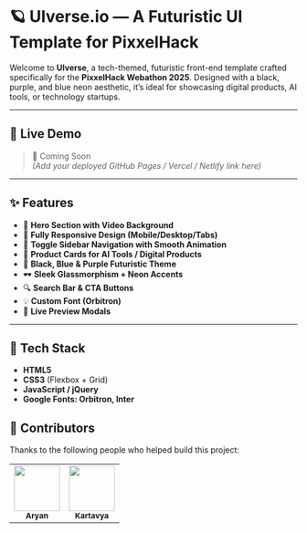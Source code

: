 

# 🪐 UIverse.io — A Futuristic UI Template for PixxelHack

Welcome to **UIverse**, a tech-themed, futuristic front-end template crafted specifically for the **PixxelHack Webathon 2025**. Designed with a black, purple, and blue neon aesthetic, it’s ideal for showcasing digital products, AI tools, or technology startups.

---

## 🚀 Live Demo

> 🔗 Coming Soon  
*(Add your deployed GitHub Pages / Vercel / Netlify link here)*

---

## ✨ Features

- 🎥 **Hero Section with Video Background**  
- 📱 **Fully Responsive Design (Mobile/Desktop/Tabs)**  
- 🧭 **Toggle Sidebar Navigation with Smooth Animation**  
- 🧠 **Product Cards for AI Tools / Digital Products**  
- 🧊 **Black, Blue & Purple Futuristic Theme**  
- 🕶️ **Sleek Glassmorphism + Neon Accents**  
- 🔍 **Search Bar & CTA Buttons**  
- 💡 **Custom Font (Orbitron)**  
- 💬 **Live Preview Modals**

---

## 🧩 Tech Stack

- **HTML5**
- **CSS3** (Flexbox + Grid)
- **JavaScript / jQuery**
- **Google Fonts: Orbitron, Inter**


## 🤝 Contributors

Thanks to the following people who helped build this project:

<table>
  <tr>
    <td align="center">
      <a href="https://github.com/Aryan">
        <img src="https://avatars.githubusercontent.com/aryandhandhukiya" width="80px;" alt=""/><br />
        <sub><b>Aryan</b></sub>
      </a>
    </td>
    <td align="center">
      <a href="https://github.com/Kartavya">
        <img src="https://avatars.githubusercontent.com/KartavyaD" width="80px;" alt=""/><br />
        <sub><b>Kartavya</b></sub>
      </a>
    </td>
  </tr>
</table>



